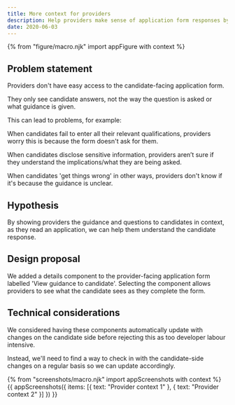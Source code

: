 ```yaml
---
title: More context for providers
description: Help providers make sense of application form responses by showing them guidance to candidates
date: 2020-06-03
---
```


{% from "figure/macro.njk" import appFigure with context %}

## Problem statement

Providers don't have easy access to the candidate-facing application form.

They only see candidate answers, not the way the question is asked or what guidance is given.

This can lead to problems, for example:

When candidates fail to enter all their relevant qualifications, providers worry this is because the form doesn't ask for them.

When candidates disclose sensitive information, providers aren’t sure if they understand the implications/what they are being asked.

When candidates 'get things wrong' in other ways, providers don't know if it's because the guidance is unclear.

## Hypothesis

By showing providers the guidance and questions to candidates in context, as they read an application, we can help them understand the candidate response.

## Design proposal

We added a details component to the provider-facing application form labelled 'View guidance to candidate'. Selecting the component allows providers to see what the candidate sees as they complete the form.

## Technical considerations

We considered having these components automatically update with changes on the candidate side before rejecting this as too developer labour intensive.

Instead, we'll need to find a way to check in with the candidate-side changes on a regular basis so we can update accordingly.


{% from "screenshots/macro.njk" import appScreenshots with context %}
{{ appScreenshots({
  items: [{
    text: "Provider context 1"
  }, {
    text: "Provider context 2"
  }]
}) }}
